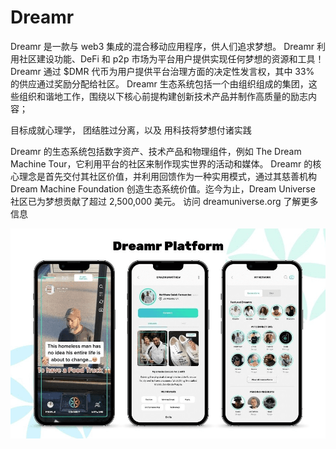# Dreamr

Dreamr 是一款与 web3 集成的混合移动应用程序，供人们追求梦想。 Dreamr 利用社区建设功能、DeFi 和 p2p 市场为平台用户提供实现任何梦想的资源和工具！ Dreamr 通过 $DMR 代币为用户提供平台治理方面的决定性发言权，其中 33% 的供应通过奖励分配给社区。
Dreamr 生态系统包括一个由组织组成的集团，这些组织和谐地工作，围绕以下核心前提构建创新技术产品并制作高质量的励志内容；

  目标成就心理学，
  团结胜过分离，以及
  用科技将梦想付诸实践

Dreamr 的生态系统包括数字资产、技术产品和物理组件，例如 The Dream Machine Tour，它利用平台的社区来制作现实世界的活动和媒体。
Dreamr 的核心理念是首先交付其社区价值，并利用回馈作为一种实用模式，通过其慈善机构 Dream Machine Foundation 创造生态系统价值。迄今为止，Dream Universe 社区已为梦想贡献了超过 2,500,000 美元。
访问 dreamuniverse.org 了解更多信息

![dreamr-dapp-social-ethereum-image1_8e0a959ff56e587589d518c785725de8](dreamr-dapp-social-ethereum-image1_8e0a959ff56e587589d518c785725de8.png)
